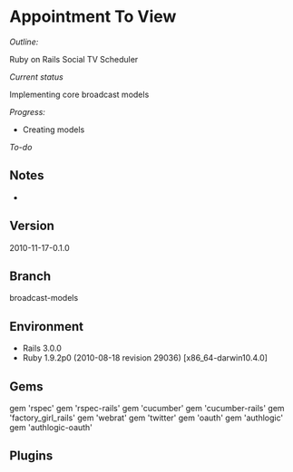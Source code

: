 Appointment To View
===================

*Outline:*

Ruby on Rails Social TV Scheduler

*Current status*

Implementing core broadcast models

*Progress:*

+ Creating models

*To-do*


Notes
-----
+ 

Version
-------
2010-11-17-0.1.0

Branch
------
broadcast-models

Environment
-----------
+ Rails 3.0.0
+ Ruby 1.9.2p0 (2010-08-18 revision 29036) [x86_64-darwin10.4.0]

Gems
----
 gem 'rspec'
 gem 'rspec-rails'
 gem 'cucumber'
 gem 'cucumber-rails'
 gem 'factory_girl_rails'
 gem 'webrat'
 gem 'twitter'
 gem 'oauth'
 gem 'authlogic'
 gem 'authlogic-oauth'

Plugins
-------


